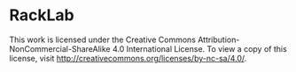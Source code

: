 # RackLab

This work is licensed under the Creative Commons Attribution-NonCommercial-ShareAlike 4.0 International License. To view a copy of this license, visit
http://creativecommons.org/licenses/by-nc-sa/4.0/.

